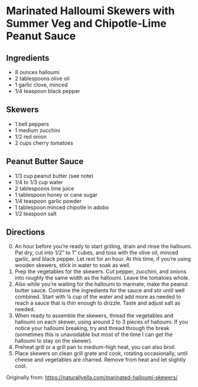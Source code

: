 Marinated Halloumi Skewers with Summer Veg and Chipotle-Lime Peanut Sauce
=========

Ingredients
-----------
 * 8 ounces halloumi
 * 2 tablespoons olive oil
 * 1 garlic clove, minced
 * 1/4 teaspoon black pepper

Skewers
-----------
 * 1 bell peppers
 * 1 medium zucchini
 * 1/2 red onion
 * 2 cups cherry tomatoes

Peanut Butter Sauce
-----------
 * 1/3 cup peanut butter (see note)
 * 1/4 to 1/3 cup water
 * 2 tablespoons lime juice
 * 1 tablespoon honey or cane sugar
 * 1/4 teaspoon garlic powder
 * 1 tablespoon minced chipotle in adobo
 * 1/2 teaspoon salt 

Directions
---------
 0. An hour before you’re ready to start grilling, drain and rinse the halloumi. Pat dry, cut into 1/2” to 1” cubes, and toss with the olive oil, minced garlic, and black pepper. Let rest for an hour. At this time, if you’re using wooden skewers, stick in water to soak as well.
 0. Prep the vegetables for the skewers. Cut pepper, zucchini, and onions into roughly the same width as the halloumi. Leave the tomatoes whole.
 0. Also while you’re waiting for the halloumi to marinate, make the peanut butter sauce. Combine the ingredients for the sauce and stir until well combined. Start with ¼ cup of the water and add more as needed to reach a sauce that is thin enough to drizzle. Taste and adjust salt as needed.
 0. When ready to assemble the skewers, thread the vegetables and halloumi on each skewer, using around 2 to 3 pieces of halloumi. If you notice your halloumi breaking, try and thread through the break (sometimes this is unavoidable but most of the time I can get the halloumi to stay on the skewer).
 0. Preheat grill or a grill pan to medium-high heat, you can also broil.
 0. Place skewers on clean grill grate and cook, rotating occasionally, until cheese and vegetables are charred. Remove from heat and let slightly cool.

Originally from:
  https://naturallyella.com/marinated-halloumi-skewers/
